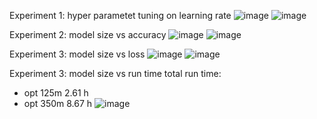 Experiment 1: hyper parametet tuning on learning rate
![image](https://github.com/user-attachments/assets/6016f4f7-ca8a-48e9-a404-7f88f978f9e7)
![image](https://github.com/user-attachments/assets/6f3e8fa0-1463-4aa5-a04b-4915cfa69798)

Experiment 2: model size vs accuracy
![image](https://github.com/user-attachments/assets/c6b6d930-65f0-4bd0-8d6e-7c95d69e9dd9)
![image](https://github.com/user-attachments/assets/c3e4dfa3-36c2-489d-8a08-62cb09996754)

Experiment 3: model size vs loss
![image](https://github.com/user-attachments/assets/b13ae9e7-cdbf-4212-9217-812f43c43519)
![image](https://github.com/user-attachments/assets/a796c25b-d679-4b53-a9be-8445775925f7)

Experiment 3: model size vs run time
total run time:
- opt 125m 2.61 h
- opt 350m 8.67 h
![image](https://github.com/user-attachments/assets/7840eebf-39bd-4fbd-8b1c-cc3455460d27)


